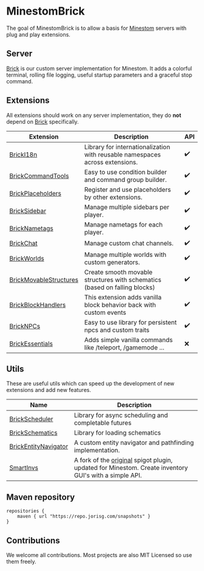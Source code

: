 # MinestomBrick

The goal of MinestomBrick is to allow a basis for  [Minestom](https://github.com/Minestom/Minestom) servers with plug and play extensions.

## Server

[Brick](https://github.com/MinestomBrick/Brick) is our custom server implementation for Minestom. 
It adds a colorful terminal, rolling file logging, useful startup parameters and 
a graceful stop command.

## Extensions

All extensions should work on any server implementation, they do **not** depend on [Brick](https://github.com/MinestomBrick/Brick) specifically.

| Extension                                                                         | Description                                                                  | API                |
|-----------------------------------------------------------------------------------|------------------------------------------------------------------------------|--------------------|
| [BrickI18n](https://github.com/MinestomBrick/BrickI18n)                           | Library for internationalization with reusable namespaces across extensions. | :heavy_check_mark: |
| [BrickCommandTools](https://github.com/MinestomBrick/BrickCommandTools)           | Easy to use condition builder and command group builder.                     | :heavy_check_mark: |
| [BrickPlaceholders](https://github.com/MinestomBrick/BrickPlaceholders)           | Register and use placeholders by other extensions.                           | :heavy_check_mark: |
| [BrickSidebar](https://github.com/MinestomBrick/BrickSidebar)                     | Manage multiple sidebars per player.                                         | :heavy_check_mark: |
| [BrickNametags](https://github.com/MinestomBrick/BrickNametags)                   | Manage nametags for each player.                                             | :heavy_check_mark: |
| [BrickChat](https://github.com/MinestomBrick/BrickChat)                           | Manage custom chat channels.                                                 | :heavy_check_mark: |
| [BrickWorlds](https://github.com/MinestomBrick/BrickWorlds)                       | Manage multiple worlds with custom generators.                               | :heavy_check_mark: |
| [BrickMovableStructures](https://github.com/MinestomBrick/BrickMovableStructures) | Create smooth movable structures with schematics (based on falling blocks)   | :heavy_check_mark: |
| [BrickBlockHandlers](https://github.com/MinestomBrick/BrickBlockHandlers)         | This extension adds vanilla block behavior back with custom events           | :heavy_check_mark: |
| [BrickNPCs](https://github.com/MinestomBrick/BrickNPCs)                           | Easy to use library for persistent npcs and custom traits                    | :heavy_check_mark: |
| [BrickEssentials](https://github.com/MinestomBrick/BrickEssentials)               | Adds simple vanilla commands like /teleport, /gamemode ...                   | :x:                |


## Utils

These are useful utils which can speed up the development of new extensions and add new features.

| Name                                                                          | Description                                                                                                                                     |
|-------------------------------------------------------------------------------|-------------------------------------------------------------------------------------------------------------------------------------------------|
| [BrickScheduler](https://github.com/MinestomBrick/BrickScheduler)             | Library for async scheduling and completable futures                                                                                            |
| [BrickSchematics](https://github.com/MinestomBrick/BrickSchematics)           | Library for loading schematics                                                                                                                  |
| [BrickEntityNavigator](https://github.com/MinestomBrick/BrickEntityNavigator) | A custom entity navigator and pathfinding implementation.                                                                                       |
| [SmartInvs](https://github.com/MinestomBrick/SmartInvs)                       | A fork of the [original](https://github.com/MinusKube/SmartInvs) spigot plugin, updated for Minestom. Create inventory GUI's with a simple API. |                                                                               |

## Maven repository

```
repositories {
    maven { url "https://repo.jorisg.com/snapshots" }
}
```

## Contributions

We welcome all contributions. Most projects are also MIT Licensed so use them freely.


